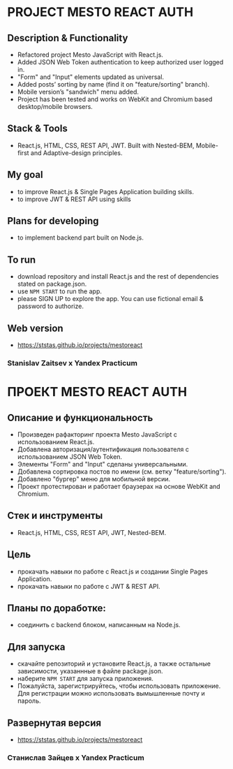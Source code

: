 # PROJECT MESTO REACT AUTH

## Description & Functionality
* Refactored project Mesto JavaScript with React.js.
* Added JSON Web Token authentication to keep authorized user logged in.
* "Form" and "Input" elements updated as universal. 
* Added posts’ sorting by name (find it on "feature/sorting" branch).
* Mobile version’s "sandwich" menu added.
* Project has been tested and works on WebKit and Chromium based desktop/mobile browsers.

## Stack & Tools
* React.js, HTML, CSS, REST API, JWT. Built with Nested-BEM, Mobile-first and Adaptive-design principles.

## My goal
* to improve React.js & Single Pages Application building skills.
* to improve JWT & REST API using skills

## Plans for developing
* to implement backend part built on Node.js.

## To run
* download repository and install React.js and the rest of dependencies stated on package.json.
* use `NPM START` to run the app.
* please SIGN UP to explore the app. You can use fictional email & password to authorize.

## Web version
* https://ststas.github.io/projects/mestoreact

### Stanislav Zaitsev х Yandex Practicum 


# ПРОЕКТ MESTO REACT AUTH

## Описание и функциональность
* Произведен рафакторинг проекта Mesto JavaScript с использованием React.js.
* Добавлена авторизация/аутентификация пользователя с использованием JSON Web Token.
* Элементы "Form" and "Input" сделаны универсальными. 
* Добавлена сортировка постов по имени (см. ветку "feature/sorting").
* Добавлено "бургер" меню для мобильной версии.
* Проект протестирован и работает браузерах на основе WebKit and Chromium.

## Стек и инструменты
* React.js, HTML, CSS, REST API, JWT, Nested-BEM.

## Цель
* прокачать навыки по работе с React.js и создании Single Pages Application.
* прокачать навыки по работе с JWT & REST API.

## Планы по доработке:  
* соединить c backend блоком, написанным на Node.js.

## Для запуска
* скачайте репозиторий и установите React.js, а также остальные зависимости, указаннные в файле package.json.
* наберите `NPM START` для запуска приложения.
* Пожалуйста, зарегистрируйтесь, чтобы использовать приложение. Для регистрации можно использовать вымышленные почту и пароль.

## Развернутая версия
* https://ststas.github.io/projects/mestoreact

### Станислав Зайцев х Yandex Practicum 
